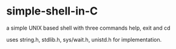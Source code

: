 # simple-shell-in-C

a simple UNIX based shell with three commands help, exit and cd

uses string.h, stdlib.h, sys/wait.h, unistd.h for implementation.
